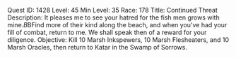 Quest ID: 1428
Level: 45
Min Level: 35
Race: 178
Title: Continued Threat
Description: It pleases me to see your hatred for the fish men grows with mine.$B$BFind more of their kind along the beach, and when you've had your fill of combat, return to me. We shall speak then of a reward for your diligence.
Objective: Kill 10 Marsh Inkspewers, 10 Marsh Flesheaters, and 10 Marsh Oracles, then return to Katar in the Swamp of Sorrows.
